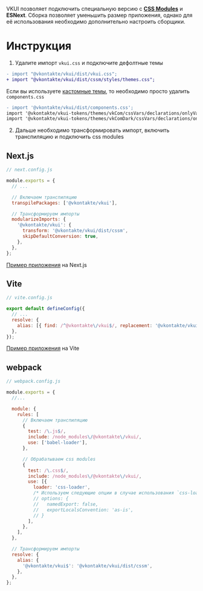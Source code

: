 VKUI позволяет подключить специальную версию c
[**CSS Modules**](https://github.com/css-modules/css-modules) и **ESNext**. Сборка
позволяет уменьшить размер приложения, однако для её использования необходимо
дополнительно настроить сборщики.

# Инструкция

1. Удалите импорт `vkui.css` и подключите дефолтные темы

```diff
- import "@vkontakte/vkui/dist/vkui.css";
+ import "@vkontakte/vkui/dist/cssm/styles/themes.css";
```

Если вы используете [кастомные темы](#/Customize), то необходимо просто удалить
`components.css`

```diff
- import '@vkontakte/vkui/dist/components.css';
import '@vkontakte/vkui-tokens/themes/vkCom/cssVars/declarations/onlyVariables.css';
import '@vkontakte/vkui-tokens/themes/vkComDark/cssVars/declarations/onlyVariablesLocal.css';
```

2. Дальше необходимо трансформировать импорт, включить транспиляцию и подключить
   css modules

## Next.js

```js static
// next.config.js

module.exports = {
  // ...

  // Включаем транспиляцию
  transpilePackages: ['@vkontakte/vkui'],

  // Трансформируем импорты
  modularizeImports: {
    '@vkontakte/vkui': {
      transform: '@vkontakte/vkui/dist/cssm',
      skipDefaultConversion: true,
    },
  },
};
```

[Пример приложения](https://codesandbox.io/p/sandbox/vkui-next-js-cssm-el0g7c) на Next.js

## Vite

```js static
// vite.config.js

export default defineConfig({
  // ...
  resolve: {
    alias: [{ find: /^@vkontakte\/vkui$/, replacement: '@vkontakte/vkui/dist/cssm' }],
  },
});
```

[Пример приложения](https://codesandbox.io/p/sandbox/vkui-vite-cssm-4iikku) на Vite

## webpack

```js static
// webpack.config.js

module.exports = {
  //...

  module: {
    rules: [
      // Включаем транспиляцию
      {
        test: /\.js$/,
        include: /node_modules\/@vkontakte\/vkui/,
        use: ['babel-loader'],
      },

      // Обрабатываем css modules
      {
        test: /\.css$/,
        include: /node_modules\/@vkontakte\/vkui/,
        use: [{
          loader: 'css-loader',
          /* Используем следующие опции в случае использования `css-loader >= 7.0.0` (см. https://github.com/webpack-contrib/css-loader/blob/v7.1.0/CHANGELOG.md) */
          // options: {
          //   namedExport: false,
          //   exportLocalsConvention: 'as-is',
          // }
        ],
      },
    ],
  },

  // Трансформируем импорты
  resolve: {
    alias: {
      '@vkontakte/vkui$': '@vkontakte/vkui/dist/cssm',
    },
  },
};
```
